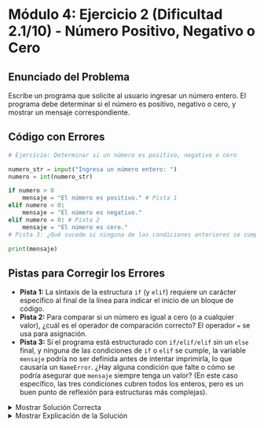 # Módulo 4: Ejercicio 2 (Dificultad 2.1/10) - Número Positivo, Negativo o Cero

## Enunciado del Problema

Escribe un programa que solicite al usuario ingresar un número entero.
El programa debe determinar si el número es positivo, negativo o cero, y mostrar un mensaje correspondiente.

## Código con Errores

```python
# Ejercicio: Determinar si un número es positivo, negativo o cero

numero_str = input("Ingresa un número entero: ")
numero = int(numero_str)

if numero > 0
    mensaje = "El número es positivo." # Pista 1
elif numero < 0:
    mensaje = "El número es negativo."
elif numero = 0: # Pista 2
    mensaje = "El número es cero."
# Pista 3: ¿Qué sucede si ninguna de las condiciones anteriores se cumple? ¿Se asigna siempre un valor a 'mensaje'?

print(mensaje)
```

## Pistas para Corregir los Errores

*   **Pista 1:** La sintaxis de la estructura `if` (y `elif`) requiere un carácter específico al final de la línea para indicar el inicio de un bloque de código.
*   **Pista 2:** Para comparar si un número es igual a cero (o a cualquier valor), ¿cuál es el operador de comparación correcto? El operador `=` se usa para asignación.
*   **Pista 3:** Si el programa está estructurado con `if/elif/elif` sin un `else` final, y ninguna de las condiciones de `if` o `elif` se cumple, la variable `mensaje` podría no ser definida antes de intentar imprimirla, lo que causaría un `NameError`. ¿Hay alguna condición que falte o cómo se podría asegurar que `mensaje` siempre tenga un valor? (En este caso específico, las tres condiciones cubren todos los enteros, pero es un buen punto de reflexión para estructuras más complejas).

<details>
<summary>Mostrar Solución Correcta</summary>

```python
# Ejercicio: Determinar si un número es positivo, negativo o cero

numero_str = input("Ingresa un número entero: ")
numero = int(numero_str)

mensaje = "" # Inicializar mensaje para evitar NameError en casos más complejos

if numero > 0: # Necesita dos puntos ':'
    mensaje = "El número es positivo."
elif numero < 0:
    mensaje = "El número es negativo."
elif numero == 0: # Usar '==' para comparación
    mensaje = "El número es cero."
# En este caso, una de las tres condiciones siempre se cumplirá para un entero.
# Un 'else' no es estrictamente necesario aquí si las condiciones cubren todos los casos,
# pero inicializar 'mensaje' es una buena práctica defensiva.
# Alternativamente, el último 'elif' podría ser un 'else':
# else:
#     mensaje = "El número es cero."


print(mensaje)
```

</details>

<details>
<summary>Mostrar Explicación de la Solución</summary>

Este ejercicio utiliza la estructura `if-elif-elif` (o `if-elif-else`) para clasificar un número.

*   **Error 1 Corrección (Falta de dos puntos en `if`):**
    *   El código original era `if numero > 0`.
    *   La línea de la condición `if` (así como `elif` y `else`) debe terminar con dos puntos (`:`) para indicar el inicio del bloque de código indentado.
    *   **Solución:** `if numero > 0:`

*   **Error 2 Corrección (Uso de asignación `=` en lugar de comparación `==`):**
    *   El código original era `elif numero = 0:`.
    *   El operador `=` se usa para asignar un valor a una variable. Para comparar si `numero` es igual a `0`, se debe usar el operador de comparación `==`.
    *   **Solución:** `elif numero == 0:`

*   **Error 3 Corrección (Posible `NameError` y estructura condicional):**
    *   La Pista 3 señala un problema potencial si `mensaje` no se define en todas las rutas posibles del código. En este caso particular (números enteros), una de las tres condiciones (`>0`, `<0`, `==0`) siempre será verdadera. Sin embargo, es una buena práctica de programación defensiva inicializar la variable `mensaje` (por ejemplo, a una cadena vacía `""` o un valor predeterminado) antes del bloque `if` o asegurarse de que haya una cláusula `else` que capture todos los demás casos.
    *   **Solución (Defensiva):** `mensaje = ""` al inicio.
    *   **Solución (Alternativa Estructural):** La última condición `elif numero == 0:` podría reemplazarse por `else:`, ya que si el número no es mayor que cero y no es menor que cero, necesariamente debe ser cero.
        ```python
        if numero > 0:
            mensaje = "El número es positivo."
        elif numero < 0:
            mensaje = "El número es negativo."
        else: # Si no es positivo ni negativo, es cero
            mensaje = "El número es cero."
        ```
    *   Ambas soluciones son válidas. La solución proporcionada en "Mostrar Solución Correcta" mantiene la estructura `elif numero == 0:` e inicializa `mensaje` para ilustrar la práctica defensiva, aunque el `else` también sería muy apropiado aquí.

El programa corregido solicita un número, lo convierte a entero y luego utiliza la estructura condicional `if-elif-elif` (o `if-elif-else`) con la sintaxis y los operadores de comparación correctos para determinar e imprimir si el número es positivo, negativo o cero.
</details>
